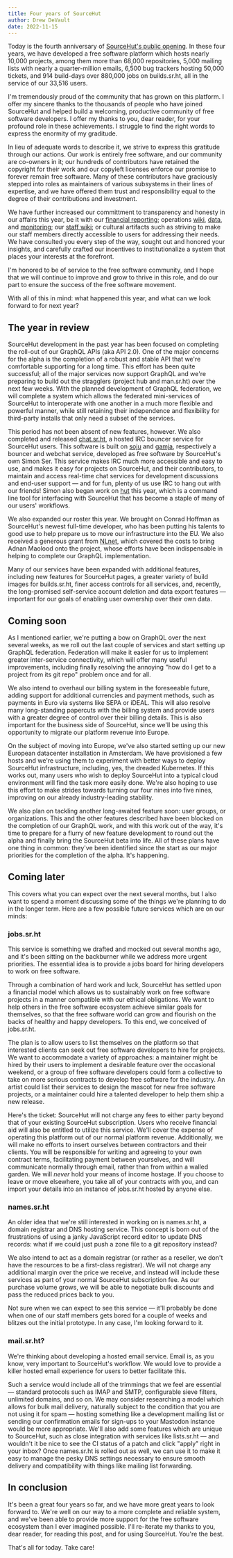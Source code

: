 ```yaml
---
title: Four years of SourceHut
author: Drew DeVault
date: 2022-11-15
---
```


Today is the fourth anniversary of [SourceHut's public opening][0]. In these
four years, we have developed a free software platform which hosts nearly 10,000
projects, among them more than 68,000 repositories, 5,000 mailing lists with
nearly a quarter-million emails, 6,500 bug trackers hosting 50,000 tickets, and
914 build-days over 880,000 jobs on builds.sr.ht, all in the service of our
33,516 users.

[0]: https://drewdevault.com/2018/11/15/sr.ht-general-availability.html

I'm tremendously proud of the community that has grown on this platform. I offer
my sincere thanks to the thousands of people who have joined SourceHut and
helped build a welcoming, productive community of free software developers. I
offer my thanks to you, dear reader, for your profound role in these
achievements. I struggle to find the right words to express the enormity of my
graditude.

In lieu of adequate words to describe it, we strive to express this gratitude
through our actions. Our work is entirely free software, and our community are
co-owners in it; our hundreds of contributors have retained the copyright for
their work and our copyleft licenses enforce our promise to forever remain free
software. Many of these contributors have graciously stepped into roles as
maintainers of various subsystems in their lines of expertise, and we have
offered them trust and responsibility equal to the degree of their contributions
and investment.

We have further increased our committment to transparency and honesty in our
affairs this year, be it with our [financial reporting][1]; operations
[wiki][2], [data][3], and [monitoring][4]; our [staff wiki][5]; or cultural
artifacts such as striving to make our staff members directly accessible to
users for addressing their needs. We have consulted you every step of the way,
sought out and honored your insights, and carefully crafted our incentives to
institutionalize a system that places your interests at the forefront.

[1]: https://sourcehut.org/blog/2022-04-08-2021-financial-report/
[2]: https://man.sr.ht/ops/
[3]: https://metrics.sr.ht
[4]: https://lists.sr.ht/~sircmpwn/sr.ht-ops
[5]: https://man.sr.ht/staff/

I'm honored to be of service to the free software community, and I hope that we
will continue to improve and grow to thrive in this role, and do our part to
ensure the success of the free software movement.

With all of this in mind: what happened this year, and what can we look forward
to for next year?

## The year in review

SourceHut development in the past year has been focused on completing the
roll-out of our GraphQL APIs (aka API 2.0). One of the major concerns for the
alpha is the completion of a robust and stable API that we're comfortable
supporting for a long time. This effort has been quite successful; all of the
major services now support GraphQL and we're preparing to build out the
stragglers (project hub and man.sr.ht) over the next few weeks. With the
planned development of GraphQL federation, we will complete a system which
allows the federated mini-services of SourceHut to interoperate with one another
in a much more flexible and powerful manner, while still retaining their
independence and flexibility for third-party installs that only need a subset of
the services.

This period has not been absent of new features, however. We also completed and
released [chat.sr.ht][chat], a hosted IRC bouncer service for SourceHut users.
This software is built on [soju][soju] and [gamja][gamja], respectively a
bouncer and webchat service, developed as free software by SourceHut's own Simon
Ser. This service makes IRC much more accessible and easy to use, and makes it
easy for projects on SourceHut, and their contributors, to maintain and access
real-time chat services for development discussions and end-user support &mdash;
and for fun, plenty of us use IRC to hang out with our friends! Simon also began
work on [hut][hut] this year, which is a command line tool for interfacing with
SourceHut that has become a staple of many of our users' workflows.

[chat]: https://sourcehut.org/blog/2021-11-29-announcing-the-chat.sr.ht-public-beta/
[soju]: https://sr.ht/~emersion/soju
[gamja]: https://sr.ht/~emersion/gamja
[hut]: https://sr.ht/~emersion/hut/

We also expanded our roster this year. We brought on Conrad Hoffman as
SourceHut's newest full-time developer, who has been putting his talents to good
use to help prepare us to move our infrastructure into the EU. We also received
a generous grant from [NLnet][nlnet], which covered the costs to bring Adnan
Maolood onto the project, whose efforts have been indispensable in helping to
complete our GraphQL implementation.

[NLnet]: https://sourcehut.org/blog/2022-01-10-nlnet-graphql-funding/

Many of our services have been expanded with additional features, including new
features for SourceHut pages, a greater variety of build images for
builds.sr.ht, finer access controls for all services, and, recently, the
long-promised self-service account deletion and data export features &mdash;
important for our goals of enabling user ownership over their own data.

## Coming soon

As I mentioned earlier, we're putting a bow on GraphQL over the next several
weeks, as we roll out the last couple of services and start setting up GraphQL
federation. Federation will make it easier for us to implement greater
inter-service connectivity, which will offer many useful improvements, including
finally resolving the annoying "how do I get to a project from its git repo"
problem once and for all.

We also intend to overhaul our billing system in the foreseeable future, adding
support for additional currencies and payment methods, such as payments in Euro
via systems like SEPA or iDEAL. This will also resolve many long-standing
papercuts with the billing system and provide users with a greater degree of
control over their billing details. This is also important for the business side
of SourceHut, since we'll be using this opportunity to migrate our platform
revenue into Europe.

On the subject of moving into Europe, we've also started setting up our new
European datacenter installation in Amsterdam. We have provisioned a few hosts
and we're using them to experiment with better ways to deploy SourceHut
infrastructure, including, yes, the dreaded Kubernetes. If this works out, many
users who wish to deploy SourceHut into a typical cloud environment will find
the task more easily done. We're also hoping to use this effort to make strides
towards turning our four nines into five nines, improving on our already
industry-leading stability.

We also plan on tackling another long-awaited feature soon: user groups, or
organizations. This and the other features described have been blocked on the
completion of our GraphQL work, and with this work out of the way, it's time to
prepare for a flurry of new feature development to round out the alpha and
finally bring the SourceHut beta into life. All of these plans have one thing
in common: they've been identified since the start as our major priorities for
the completion of the alpha. It's happening.

## Coming later

This covers what you can expect over the next several months, but I also want to
spend a moment discussing some of the things we're planning to do in the longer
term. Here are a few possible future services which are on our minds:

### jobs.sr.ht

This service is something we drafted and mocked out several months ago, and it's
been sitting on the backburner while we address more urgent priorities. The
essential idea is to provide a jobs board for hiring developers to work on free
software.

Through a combination of hard work and luck, SourceHut has settled upon a
financial model which allows us to sustainably work on free software projects in
a manner compatible with our ethical obligations. We want to help others in the
free software ecosystem achieve similar goals for themselves, so that the free
software world can grow and flourish on the backs of healthy and happy
developers. To this end, we conceived of jobs.sr.ht.

The plan is to allow users to list themselves on the platform so that interested
clients can seek out free software developers to hire for projects. We want to
accommodate a variety of approaches: a maintainer might be hired by their users
to implement a desirable feature over the occasional weekend, or a group of free
software developers could form a collective to take on more serious contracts to
develop free software for the industry. An artist could list their services to
design the mascot for new free software projects, or a maintainer could hire a
talented developer to help them ship a new release.

Here's the ticket: SourceHut will not charge any fees to either party beyond
that of your existing SourceHut subscription. Users who receive financial aid
will also be entitled to utilize this service. We'll cover the expense of
operating this platform out of our normal platform revenue. Additionally, we
will make no efforts to insert ourselves between contractors and their clients.
You will be responsible for writing and agreeing to your own contract terms,
facilitating payment between yourselves, and will communicate normally through
email, rather than from within a walled garden. We will *never* hold your means
of income hostage. If you choose to leave or move elsewhere, you take all of
your contracts with you, and can import your details into an instance of
jobs.sr.ht hosted by anyone else.

### names.sr.ht

An older idea that we're still interested in working on is names.sr.ht, a domain
registrar and DNS hosting service. This concept is born out of the frustrations
of using a janky JavaScript record editor to update DNS records: what if we
could just push a zone file to a git repository instead?

We also intend to act as a domain registrar (or rather as a reseller, we don't
have the resources to be a first-class registrar). We will not charge any
additional margin over the price we receive, and instead will include these
services as part of your normal SourceHut subscription fee. As our purchase
volume grows, we will be able to negotiate bulk discounts and pass the reduced
prices back to you.

Not sure when we can expect to see this service &mdash; it'll probably be done
when one of our staff members gets bored for a couple of weeks and blitzes out
the initial prototype. In any case, I'm looking forward to it.

### mail.sr.ht?

We're thinking about developing a hosted email service. Email is, as you know,
very important to SourceHut's workflow. We would love to provide a killer hosted
email experience for users to better facilitate this.

Such a service would include all of the trimmings that we feel are essential
&mdash; standard protocols such as IMAP and SMTP, configurable sieve filters,
unlimited domains, and so on. We may consider researching a model which allows
for bulk mail delivery, naturally subject to the condition that you are not
using it for spam &mdash; hosting something like a development mailing list
or sending our confirmation emails for sign-ups to your Mastodon instance would
be more appropriate. We'll also add some features which are unique to SourceHut,
such as close integration with services like lists.sr.ht &mdash; and wouldn't it
be nice to see the CI status of a patch and click "apply" right in your inbox?
Once names.sr.ht is rolled out as well, we can use it to make it easy to manage
the pesky DNS settings necessary to ensure smooth delivery and compatibility
with things like mailing list forwarding.

## In conclusion

It's been a great four years so far, and we have more great years to look
forward to. We're well on our way to a more complete and reliable system, and
we've been able to provide more support for the free software ecosystem than I
ever imagined possible. I'll re-iterate my thanks to you, dear reader, for
reading this post, and for using SourceHut. You're the best.

That's all for today. Take care!
